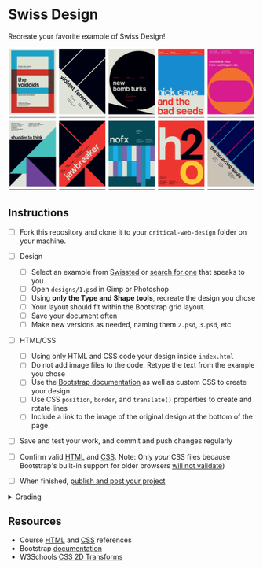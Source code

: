 
# Swiss Design

Recreate your favorite example of Swiss Design!

![swissted](assets/img/swissted.png)


## Instructions

- [ ] Fork this repository and clone it to your `critical-web-design` folder on your machine.
- [ ] Design
	- [ ] Select an example from [Swissted](https://www.swissted.com/) or [search for one](https://duckduckgo.com/?q=swiss+design+examples&iax=images&ia=images) that speaks to you
	- [ ] Open `designs/1.psd` in Gimp or Photoshop
	- [ ] Using **only the Type and Shape tools**, recreate the design you chose
	- [ ] Your layout should fit within the Bootstrap grid layout.
	- [ ] Save your document often
	- [ ] Make new versions as needed, naming them `2.psd`, `3.psd`, etc.
- [ ] HTML/CSS
	- [ ] Using only HTML and CSS code your design inside `index.html`
	- [ ] Do not add image files to the code. Retype the text from the example you chose
	- [ ] Use the [Bootstrap documentation](https://getbootstrap.com/docs/) as well as custom CSS to create your design
	- [ ] Use CSS `position`, `border`, and `translate()` properties to create and rotate lines
	- [ ] Include a link to the image of the original design at the bottom of the page.
- [ ] Save and test your work, and commit and push changes regularly
- [ ] Confirm valid [HTML](https://validator.w3.org/) and [CSS](https://jigsaw.w3.org/css-validator/). Note: Only *your* CSS files because Bootstrap's built-in support for older browsers [will not validate](https://getbootstrap.com/docs/4.5/getting-started/introduction/))
- [ ] When finished, [publish and post your project](https://docs.google.com/document/d/17U_zmzM_eML_qkG0PaOdDRcEk3YEmbiQ1TyNnbAM08k/edit#bookmark=id.8jryplv1i8a)




<details>
<summary>Grading</summary>

Refer to this [rubric](https://docs.google.com/document/d/1daQKCtPQCRhu2RhqHZbqBKVeJP7OcyCypLadfn14zBA/edit)

</details>




## Resources

- Course [HTML](https://github.com/omundy/dig245-critical-web-design/blob/main/reference-sheets/html.md) and [CSS](https://github.com/omundy/dig245-critical-web-design/blob/main/reference-sheets/css.md) references
- Bootstrap [documentation](https://getbootstrap.com/docs/)
- W3Schools [CSS 2D Transforms](https://www.w3schools.com/Css/css3_2dtransforms.asp)
